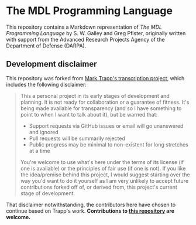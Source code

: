 # The MDL Programming Language

This repository contains a Markdown representation of *The MDL Programming Language* by S. W. Galley and Greg Pfister, originally written with support from the Advanced Research Projects Agency of the Department of Defense (DARPA).

## Development disclaimer

This repository was forked from [Mark Trapp's transcription project](https://github.com/itafroma/mdl-docs), which includes the following disclaimer:

>This a personal project in its early stages of development and planning. It is not ready for collaboration or a guarantee of fitness. It's being made available for transparency (and so I have something to point to when I want to talk about it), but be warned that:
>
>- Support requests via GitHub issues or email will go unanswered and ignored
>- Pull requests will be summarily rejected
>- Public progress may be minimal to non-existent for long stretches at a time
>
>You're welcome to use what's here under the terms of its license (if one is available) or the principles of fair use (if one is not). If you like the idea/premise behind this project, I would suggest starting over the way you'd want to do it yourself as I am very unlikely to accept future contributions forked off of, or derived from, this project's current stage of development.

That disclaimer notwithstanding, the contributors here have chosen to continue based on Trapp's work. **Contributions to [this repository](https://github.com/taradinoc/mdl-docs) are welcome.**
